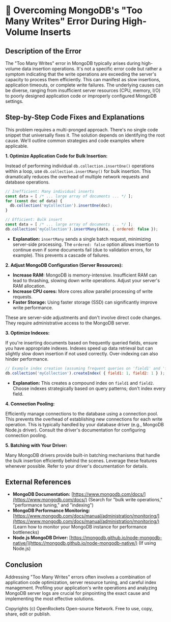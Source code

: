 # 🐞 Overcoming MongoDB's "Too Many Writes" Error During High-Volume Inserts


## Description of the Error

The "Too Many Writes" error in MongoDB typically arises during high-volume data insertion operations.  It's not a specific error code but rather a symptom indicating that the write operations are exceeding the server's capacity to process them efficiently. This can manifest as slow insertions, application timeouts, or complete write failures. The underlying causes can be diverse, ranging from insufficient server resources (CPU, memory, I/O) to poorly designed application code or improperly configured MongoDB settings.


## Step-by-Step Code Fixes and Explanations

This problem requires a multi-pronged approach.  There's no single code snippet that universally fixes it. The solution depends on identifying the root cause.  We'll outline common strategies and code examples where applicable.

**1. Optimize Application Code for Bulk Insertion:**

Instead of performing individual `db.collection.insertOne()` operations within a loop, use `db.collection.insertMany()` for bulk insertion.  This dramatically reduces the overhead of multiple network requests and database operations.

```javascript
// Inefficient: Many individual inserts
const data = [ /* ... large array of documents ... */ ];
for (const doc of data) {
  db.collection('myCollection').insertOne(doc);
}

// Efficient: Bulk insert
const data = [ /* ... large array of documents ... */ ];
db.collection('myCollection').insertMany(data, { ordered: false });
```

* **Explanation:** `insertMany` sends a single batch request, minimizing server-side processing. The `ordered: false` option allows insertion to continue even if some documents fail (due to validation errors, for example). This prevents a cascade of failures.

**2. Adjust MongoDB Configuration (Server Resources):**

* **Increase RAM:** MongoDB is memory-intensive. Insufficient RAM can lead to thrashing, slowing down write operations.  Adjust your server's RAM allocation.
* **Increase CPU cores:** More cores allow parallel processing of write requests.
* **Faster Storage:** Using faster storage (SSD) can significantly improve write performance.

These are server-side adjustments and don't involve direct code changes. They require administrative access to the MongoDB server.

**3. Optimize Indexes:**

If you're inserting documents based on frequently queried fields, ensure you have appropriate indexes. Indexes speed up data retrieval but can slightly slow down insertion if not used correctly.  Over-indexing can also hinder performance.

```javascript
// Example index creation (assuming frequent queries on 'field1' and 'field2')
db.collection('myCollection').createIndex( { field1: 1, field2: 1 } );
```

* **Explanation:**  This creates a compound index on `field1` and `field2`.  Choose indexes strategically based on query patterns; don't index every field.

**4. Connection Pooling:**

Efficiently manage connections to the database using a connection pool. This prevents the overhead of establishing new connections for each write operation.  This is typically handled by your database driver (e.g., MongoDB Node.js driver). Consult the driver's documentation for configuring connection pooling.

**5. Batching with Your Driver:**

Many MongoDB drivers provide built-in batching mechanisms that handle the bulk insertion efficiently behind the scenes. Leverage these features whenever possible.  Refer to your driver's documentation for details.


## External References

* **MongoDB Documentation:** [https://www.mongodb.com/docs/](https://www.mongodb.com/docs/)  (Search for "bulk write operations," "performance tuning," and "indexing")
* **MongoDB Performance Monitoring:**  [https://www.mongodb.com/docs/manual/administration/monitoring/](https://www.mongodb.com/docs/manual/administration/monitoring/) (Learn how to monitor your MongoDB instance for performance bottlenecks)
* **Node.js MongoDB Driver:** [https://mongodb.github.io/node-mongodb-native/](https://mongodb.github.io/node-mongodb-native/) (If using Node.js)


## Conclusion

Addressing "Too Many Writes" errors often involves a combination of application code optimization, server resource tuning, and careful index management.  Profiling your application's write operations and analyzing MongoDB server logs are crucial for pinpointing the exact cause and implementing the most effective solutions.


Copyrights (c) OpenRockets Open-source Network. Free to use, copy, share, edit or publish.

